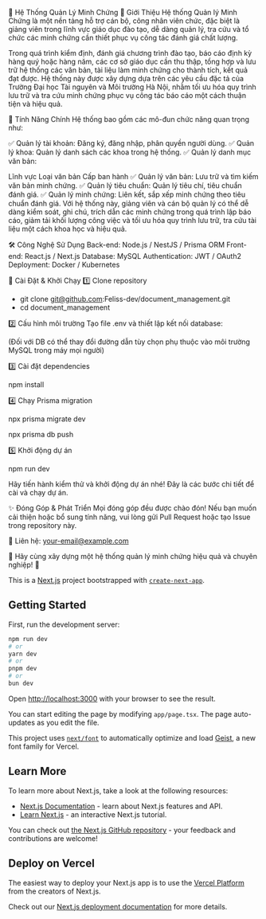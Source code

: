📌 Hệ Thống Quản Lý Minh Chứng
🔹 Giới Thiệu
Hệ thống Quản lý Minh Chứng là một nền tảng hỗ trợ cán bộ, công nhân viên chức, đặc biệt là giảng viên trong lĩnh vực giáo dục đào tạo, dễ dàng quản lý, tra cứu và tổ chức các minh chứng cần thiết phục vụ công tác đánh giá chất lượng.

Trong quá trình kiểm định, đánh giá chương trình đào tạo, báo cáo định kỳ hàng quý hoặc hàng năm, các cơ sở giáo dục cần thu thập, tổng hợp và lưu trữ hệ thống các văn bản, tài liệu làm minh chứng cho thành tích, kết quả đạt được. Hệ thống này được xây dựng dựa trên các yêu cầu đặc tả của Trường Đại học Tài nguyên và Môi trường Hà Nội, nhằm tối ưu hóa quy trình lưu trữ và tra cứu minh chứng phục vụ công tác báo cáo một cách thuận tiện và hiệu quả.

🚀 Tính Năng Chính
Hệ thống bao gồm các mô-đun chức năng quan trọng như:

✅ Quản lý tài khoản: Đăng ký, đăng nhập, phân quyền người dùng.
✅ Quản lý khoa: Quản lý danh sách các khoa trong hệ thống.
✅ Quản lý danh mục văn bản:

Lĩnh vực
Loại văn bản
Cấp ban hành
✅ Quản lý văn bản: Lưu trữ và tìm kiếm văn bản minh chứng.
✅ Quản lý tiêu chuẩn: Quản lý tiêu chí, tiêu chuẩn đánh giá.
✅ Quản lý minh chứng: Liên kết, sắp xếp minh chứng theo tiêu chuẩn đánh giá.
Với hệ thống này, giảng viên và cán bộ quản lý có thể dễ dàng kiểm soát, ghi chú, trích dẫn các minh chứng trong quá trình lập báo cáo, giảm tải khối lượng công việc và tối ưu hóa quy trình lưu trữ, tra cứu tài liệu một cách khoa học và hiệu quả.

🛠 Công Nghệ Sử Dụng
Back-end: Node.js / NestJS / Prisma ORM
Front-end: React.js / Next.js
Database: MySQL
Authentication: JWT / OAuth2
Deployment: Docker / Kubernetes

📌 Cài Đặt & Khởi Chạy
1️⃣ Clone repository

- git clone git@github.com:Feliss-dev/document_management.git
- cd document_management

2️⃣ Cấu hình môi trường
Tạo file .env và thiết lập kết nối database:


(Đối với DB có thể thay đổi đường dẫn tùy chọn phụ thuộc vào môi trường MySQL trong máy mọi người)

3️⃣ Cài đặt dependencies

npm install

4️⃣ Chạy Prisma migration

npx prisma migrate dev 

npx prisma db push

5️⃣ Khởi động dự án

npm run dev

Hãy tiến hành kiểm thử và khởi động dự án nhé! Đây là các bước chi tiết để cài và chạy dự án.

✨ Đóng Góp & Phát Triển
Mọi đóng góp đều được chào đón! Nếu bạn muốn cải thiện hoặc bổ sung tính năng, vui lòng gửi Pull Request hoặc tạo Issue trong repository này.

📩 Liên hệ: your-email@example.com

🚀 Hãy cùng xây dựng một hệ thống quản lý minh chứng hiệu quả và chuyên nghiệp! 🚀


This is a [Next.js](https://nextjs.org) project bootstrapped with [`create-next-app`](https://nextjs.org/docs/app/api-reference/cli/create-next-app).

## Getting Started

First, run the development server:

```bash
npm run dev
# or
yarn dev
# or
pnpm dev
# or
bun dev
```

Open [http://localhost:3000](http://localhost:3000) with your browser to see the result.

You can start editing the page by modifying `app/page.tsx`. The page auto-updates as you edit the file.

This project uses [`next/font`](https://nextjs.org/docs/app/building-your-application/optimizing/fonts) to automatically optimize and load [Geist](https://vercel.com/font), a new font family for Vercel.

## Learn More

To learn more about Next.js, take a look at the following resources:

- [Next.js Documentation](https://nextjs.org/docs) - learn about Next.js features and API.
- [Learn Next.js](https://nextjs.org/learn) - an interactive Next.js tutorial.

You can check out [the Next.js GitHub repository](https://github.com/vercel/next.js) - your feedback and contributions are welcome!

## Deploy on Vercel

The easiest way to deploy your Next.js app is to use the [Vercel Platform](https://vercel.com/new?utm_medium=default-template&filter=next.js&utm_source=create-next-app&utm_campaign=create-next-app-readme) from the creators of Next.js.

Check out our [Next.js deployment documentation](https://nextjs.org/docs/app/building-your-application/deploying) for more details.
